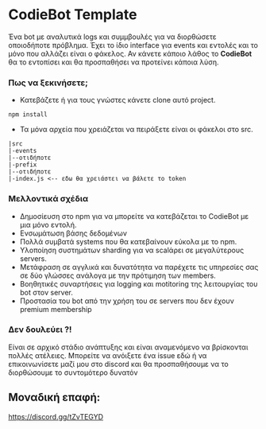 # CodieBot Template
Ένα bot με αναλυτικά logs και συμμβουλές για να διορθώσετε οποιοδήποτε πρόβλημα. 
Έχει το ίδιο interface για events και εντολές και το μόνο που αλλάζει είναι ο φάκελος.
Αν κάνετε κάποιο λάθος το **CodieBot** θα το εντοπίσει και θα προσπαθήσει να προτείνει κάποια λύση.

### Πως να ξεκινήσετε;
- Κατεβάζετε ή για τους γνώστες κάνετε clone αυτό project.
```
npm install 
```

- Τα μόνα αρχεία που χρειάζεται να πειράξετε είναι οι φάκελοι στο src.
```
|src
|-events
|--οτιδήποτε
|-prefix
|--οτιδήποτε
|-index.js <-- εδω θα χρειάστει να βάλετε το token
```

### Μελλοντικά σχέδια
- Δημοσίευση στο npm για να μπορείτε να κατεβάζεται το CodieBot με μια μόνο εντολή.
- Ενσωμάτωση βάσης δεδομένων
- Πολλά συμβατά systems που θα κατεβαίνουν εύκολα με το npm.
- Υλοποίηση συστημάτων sharding για να scalάρει σε μεγαλύτερους servers.
- Μετάφραση σε αγγλικά και δυνατότητα να παρέχετε τις υπηρεσίες σας σε δύο γλώσσες ανάλογα με την πρότιμηση των members.
- Βοηθητικές συναρτήσεις για logging και motitoring της λειτουργίας του bot στον server.
- Προστασία του bot από την χρήση του σε servers που δεν έχουν premium membership

### Δεν δουλεύει ?!
Είναι σε αρχικό στάδιο ανάπτυξης και είναι αναμενόμενο να βρίσκονται πολλές ατέλειες.
Μπορείτε να ανόιξετε ένα issue εδώ ή να επικοινωνίσετε μαζί μου στο discord και θα προσπαθήσουμε να το διορθώσουμε το συντομότερο δυνατόν

## Μοναδική επαφή:
https://discord.gg/tZvTEGYD
